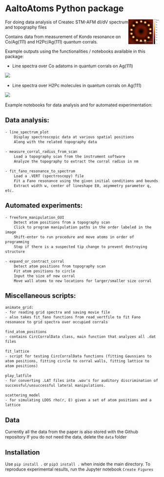 # AaltoAtoms Python package
<img src="https://github.com/abekipnis/Atoms/blob/master/logo.png" alt="drawing" style="width:100px;" align="right"/>
For doing data analysis of Createc STM-AFM dI/dV spectrum and topography files

Contains data from measurement of Kondo resonance on Co/Ag(111) and H2Pc/Ag(111) quantum corrals.

Example outputs using the functionalities / notebooks available in this package:
  - Line spectra over Co adatoms in quantum corrals on Ag(111)
<img src="https://github.com/abekipnis/Atoms/blob/master/Co_Kondo.gif" width="250">

  - Line spectra over H2Pc molecules in quantum corrals on Ag(111)
<img src="https://github.com/abekipnis/Atoms/blob/master/H2Pc_GIF.gif" width="250">

Example notebooks for data analysis and for automated experimentation:


## Data analysis:
    - line_spectrum_plot
        Display spectroscopic data at various spatial positions
        Along with the related topography data

    - measure_corral_radius_from_scan
        Load a topography scan from the instrument software
        Analyze the topography to extract the corral radius in nm

    - fit_fano_resonance_to_spectrum
        Load a .VERT (spectroscopy) file
        Fit a Fano resonance using the given initial conditions and bounds
        Extract width w, center of lineshape E0, asymmetry parameter q, etc.

## Automated experiments:
    - freeform_manipulation_GUI
        Detect atom positions from a topography scan
        Click to program manipulation paths in the order labeled in the image
        Shift-enter to run procedure and move atoms in order of programming
        Stop if there is a suspected tip change to prevent destroying structure

    - expand_or_contract_corral
        Detect atom positions from topography scan
        Fit atom positions to circle
        Input the size of new corral
        Move wall atoms to new locations for larger/smaller size corral


## Miscellaneous scripts:

    animate_grid:
    - for reading grid spectra and saving movie file
    - also takes fit_fano functions from read_vertfile to fit Fano resonance to grid spectra over occupied corrals

    find_atom_positions
    - contains CircCorralData class, main function that analyzes all .dat files

    fit_lattice
    - script for testing CircCorralData functions (fitting Gaussians to atom positions, fitting circle to corral walls, fitting lattice to atom positions)

    play_latfile
    - for converting .LAT files into .wav's for auditory discrimination of successful/unsuccessful lateral manipulations.

    scattering_model
    - for simulating LDOS rho(r, E) given a set of atom positions and a lattice

## Data
Currently all the data from the paper is also stored with the Github repository
If you do not need the data, delete the `data` folder


## Installation
Use `pip install .` or `pip3 install .` when inside the main directory.
To reproduce experimental results, run the Jupyter notebook `Create Figures`
